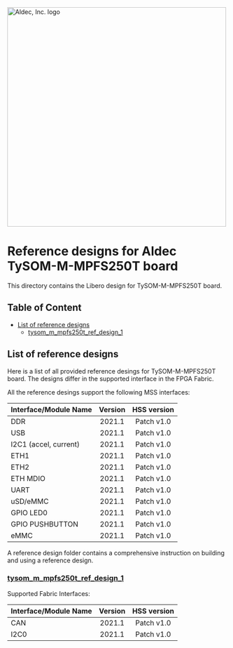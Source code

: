 <a href="https://www.aldec.com/en">
  <img src="https://www.aldec.com/files/file/Aldec_Crescent_rgb_sm.png" width="500" alt="Aldec, Inc. logo" />
</a>

# Reference designs for Aldec TySOM-M-MPFS250T board

This directory contains the Libero design for TySOM-M-MPFS250T board.

## Table of Content
- [List of reference designs](#ref-desing-list)
  - [tysom_m_mpfs250t_ref_design_1](#ref-desing-1)

## List of reference designs <a name="ref-desing-list"/>

Here is a list of all provided reference desings for TySOM-M-MPFS250T board.
The designs differ in the supported interface in the FPGA Fabric.

All the reference desings support the following MSS interfaces:

| Interface/Module Name | Version | HSS version |
| --------------------- |:-------:|:-----------:|
| DDR                   | 2021.1  | Patch v1.0  |
| USB                   | 2021.1  | Patch v1.0  |
| I2C1 (accel, current) | 2021.1  | Patch v1.0  |
| ETH1                  | 2021.1  | Patch v1.0  |
| ETH2                  | 2021.1  | Patch v1.0  |
| ETH MDIO              | 2021.1  | Patch v1.0  |
| UART                  | 2021.1  | Patch v1.0  |
| uSD/eMMC              | 2021.1  | Patch v1.0  |
| GPIO LED0             | 2021.1  | Patch v1.0  |
| GPIO PUSHBUTTON       | 2021.1  | Patch v1.0  |
| eMMC                  | 2021.1  | Patch v1.0  |

A reference design folder contains a comprehensive instruction on building and using a reference design.

### [tysom_m_mpfs250t_ref_design_1](https://github.com/aldec/TySOM-M-MPFS250T/tree/master/BSP/designs/libero2021.1/tysom_m_mpfs250t_ref_design_1) <a name="ref-desing-1"/>

Supported Fabric Interfaces:

| Interface/Module Name | Version | HSS version |
| --------------------- |:-------:|:-----------:|
| CAN                   | 2021.1  | Patch v1.0  |
| I2C0                  | 2021.1  | Patch v1.0  |

